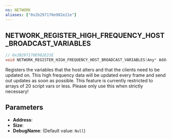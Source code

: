 ```yaml
---
ns: NETWORK
aliases: ["0x2b297170e982e21e"]
---
```

## NETWORK_REGISTER_HIGH_FREQUENCY_HOST_BROADCAST_VARIABLES

```c
// 0x2B297170E982E21E
void NETWORK_REGISTER_HIGH_FREQUENCY_HOST_BROADCAST_VARIABLES(Any* Address, int Size, string DebugName);
```

Registers the variables that the host alters and that the clients need to be updated on. This high frequency data will be updated every frame and send out updates as soon as possible. This feature is currently restricted to arrays of 20 script vars or less. Please only use this when strictly necessary!


## Parameters
* **Address**: 
* **Size**: 
* **DebugName**: (Default value: `Null`)
